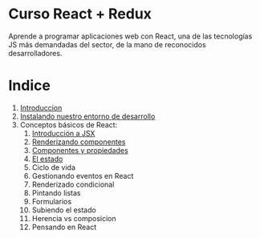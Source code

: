 # Curso React + Redux

Aprende a programar aplicaciones web con React, una de las tecnologías JS más demandadas del sector, de la mano de reconocidos desarrolladores.



# Indice

1. [Introduccion](./introduccion.md)
2. [Instalando nuestro entorno de desarrollo](./environment.md)
2. Conceptos básicos de React:
    1. [Introducción a JSX](./modulo2/jsx.md)
    2. [Renderizando componentes](./modulo2/render.md)
    3. [Componentes y propiedades](./modulo2/props.md)
    3. [El estado](./modulo2/state.md)
    4. Ciclo de vida
    5. Gestionando eventos en React
    6. Renderizado condicional
    7. Pintando listas
    8. Formularios
    9. Subiendo el estado
    10. Herencia vs composicion
    11. Pensando en React
